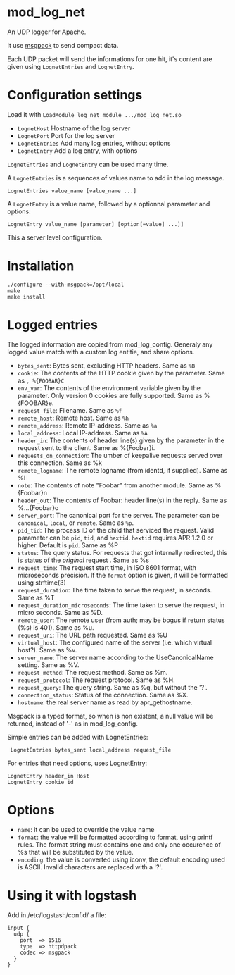 mod_log_net
===========

An UDP logger for Apache.

It use [msgpack](http://msgpack.org) to send compact data.

Each UDP packet will send the informations for one hit, it's content are given using `LognetEntries` and `LognetEntry`.

# Configuration settings

Load it with `LoadModule log_net_module .../mod_log_net.so`

 * `LognetHost` Hostname of the log server
 * `LognetPort` Port for the log server
 * `LognetEntries` Add many log entries, without options
 * `LognetEntry` Add a log entry, with options

`LognetEntries` and `LognetEntry` can be used many time.

A `LognetEntries` is a sequences of values name to add in the log message.

    LognetEntries value_name [value_name ...]

A `LognetEntry` is a value name, followed by a optionnal parameter and options:

    LognetEntry value_name [parameter] [option[=value] ...]]

This a server level configuration.

# Installation

    ./configure --with-msgpack=/opt/local
    make
    make install
    
# Logged entries

The logged information are copied from mod_log_config. Generaly any logged value match with a custom log entitie, and share options.

 * `bytes_sent`: Bytes sent, excluding HTTP headers. Same as `%B`
 * `cookie`:  The contents of the HTTP cookie given by the parameter. Same as `, %{FOOBAR}C`
 * `env_var`: The contents of the environment variable given by the parameter. Only version 0 cookies are fully supported. Same as %{FOOBAR}e.
 * `request_file`: Filename. Same as `%f`
 * `remote_host`: Remote host. Same as `%h`
 * `remote_address`: Remote IP-address. Same as `%a`
 * `local_address`: Local IP-address. Same as `%A`
 * `header_in`: The contents of header line(s) given by the parameter in the request sent to the client. Same as %{Foobar}i.
 * `requests_on_connection`: The umber of keepalive requests served over this connection. Same as %k
 * `remote_logname`: The remote logname (from identd, if supplied). Same as %l
 * `note`:  The contents of note "Foobar" from another module. Same as %{Foobar}n
 * `header_out`:  The contents of Foobar: header line(s) in the reply. Same as %...{Foobar}o
 * `server_port`:  The canonical port for the server. The parameter can be `canonical`, `local`, or `remote`. Same as `%p`.
 * `pid_tid`: The process ID of the child that serviced the request. Valid parameter can be `pid`, `tid`, and `hextid`. `hextid` requires APR 1.2.0 or higher. Default is `pid`. Same as %P
 * `status`: The query status. For requests that got internally redirected, this is status of the *original* request . Same as %s
 * `request_time`: The request start time, in ISO 8601 format, with microseconds precision. If the `format` option is given, it will be formatted using strftime(3)
 * `request_duration`: The time taken to serve the request, in seconds. Same as %T
 * `request_duration_microseconds`:  The time taken to serve the request, in micro seconds. Same as %D.
 * `remote_user`: The remote user (from auth; may be bogus if return status (%s) is 401). Same as %u.
 * `request_uri`: The URL path requested. Same as %U
 * `virtual_host`: The configured name of the server (i.e. which virtual host?). Same as %v.
 * `server_name`: The server name according to the UseCanonicalName setting. Same as %V.
 * `request_method`: The request method. Same as %m.
 * `request_protocol`: The request protocol. Same as %H.
 * `request_query`: The query string. Same as %q, but without the '?'.
 * `connection_status`:  Status of the connection. Same as %X.
 * `hostname`:  the real server name as read by apr_gethostname.

Msgpack is a typed format, so when is non existent, a null value will be returned, instead of '-' as in mod_log_config.

Simple entries can be added with LognetEntries:

     LognetEntries bytes_sent local_address request_file

For entries that need options, uses LognetEntry:

    LognetEntry header_in Host
    LognetEntry cookie id

# Options

 * `name`: it can be used to override the value name
 * `format`: the value will be formatted according to format, using printf rules. The format string must contains one and only one occurence of %s that will be substituted by the value.
 * `encoding`: the value is converted using iconv, the default encoding used is ASCII. Invalid characters are replaced with a '?'.

# Using it with logstash

Add in /etc/logstash/conf.d/ a file:

    input {
      udp {
        port  => 1516
        type  => httpdpack
        codec => msgpack
      }
    }
    